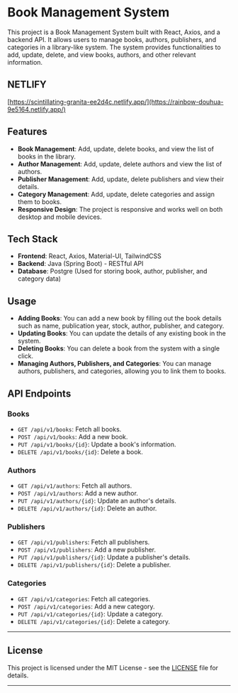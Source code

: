 # Book Management System

This project is a Book Management System built with React, Axios, and a backend API. It allows users to manage books, authors, publishers, and categories in a library-like system. The system provides functionalities to add, update, delete, and view books, authors, and other relevant information.

## NETLIFY
[https://scintillating-granita-ee2d4c.netlify.app/](https://rainbow-douhua-9e5164.netlify.app/)

## Features

- **Book Management**: Add, update, delete books, and view the list of books in the library.
- **Author Management**: Add, update, delete authors and view the list of authors.
- **Publisher Management**: Add, update, delete publishers and view their details.
- **Category Management**: Add, update, delete categories and assign them to books.
- **Responsive Design**: The project is responsive and works well on both desktop and mobile devices.

## Tech Stack

- **Frontend**: React, Axios, Material-UI, TailwindCSS
- **Backend**: Java (Spring Boot) - RESTful API
- **Database**: Postgre (Used for storing book, author, publisher, and category data)


## Usage

- **Adding Books**: You can add a new book by filling out the book details such as name, publication year, stock, author, publisher, and category.
- **Updating Books**: You can update the details of any existing book in the system.
- **Deleting Books**: You can delete a book from the system with a single click.
- **Managing Authors, Publishers, and Categories**: You can manage authors, publishers, and categories, allowing you to link them to books.

## API Endpoints

### Books
- `GET /api/v1/books`: Fetch all books.
- `POST /api/v1/books`: Add a new book.
- `PUT /api/v1/books/{id}`: Update a book's information.
- `DELETE /api/v1/books/{id}`: Delete a book.

### Authors
- `GET /api/v1/authors`: Fetch all authors.
- `POST /api/v1/authors`: Add a new author.
- `PUT /api/v1/authors/{id}`: Update an author's details.
- `DELETE /api/v1/authors/{id}`: Delete an author.

### Publishers
- `GET /api/v1/publishers`: Fetch all publishers.
- `POST /api/v1/publishers`: Add a new publisher.
- `PUT /api/v1/publishers/{id}`: Update a publisher's details.
- `DELETE /api/v1/publishers/{id}`: Delete a publisher.

### Categories
- `GET /api/v1/categories`: Fetch all categories.
- `POST /api/v1/categories`: Add a new category.
- `PUT /api/v1/categories/{id}`: Update a category.
- `DELETE /api/v1/categories/{id}`: Delete a category.

---

## License

This project is licensed under the MIT License - see the [LICENSE](LICENSE) file for details.

---

